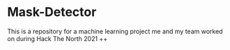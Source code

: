 # Mask-Detector
This is a repository for a machine learning project me and my team worked on during Hack The North 2021 ++

